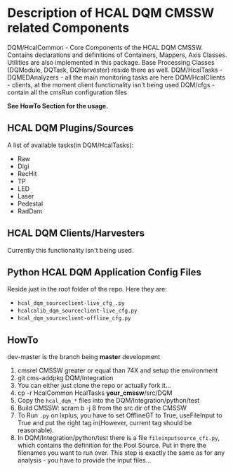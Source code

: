 # Description of HCAL DQM CMSSW related Components
DQM/HcalCommon - Core Components of the HCAL DQM CMSSW. Contains declarations and definitions of Containers, Mappers, Axis Classes. Utilities are also implemented in this package. Base Processing Classes (DQModule, DQTask, DQHarvester) reside there as well.
DQM/HcalTasks - DQMEDAnalyzers - all the main monitoring tasks are here
DQM/HcalClients - clients, at the moment client functionality isn't being used
DQM/cfgs - contain all the cmsRun configuration files

**See HowTo Section for the usage.**

## HCAL DQM Plugins/Sources
A list of available tasks(in DQM/HcalTasks):
* Raw
* Digi
* RecHit
* TP
* LED
* Laser
* Pedestal
* RadDam

## HCAL DQM Clients/Harvesters
Currently this functionality isn't being used.

## Python HCAL DQM Application Config Files
Reside just in the root folder of the repo. Here they are:
* `hcal_dqm_sourceclient-live_cfg_.py`
* `hcalcalib_dqm_sourceclient-live_cfg.py`
* `hcal_dqm_sourceclient-offline_cfg.py`

## HowTo
dev-master is the branch being **master** development

1. cmsrel CMSSW greater or equal than 74X and setup the environment
2. git cms-addpkg DQM/Integration
3. You can either just clone the repo or actually fork it...
4. cp -r HcalCommon HcalTasks **your_cmssw**/src/DQM
5. Copy the `hcal_dqm_*` files into the DQM/Integration/python/test
6. Build CMSSW: scram b -j 8 from the src dir of the CMSSW
7. To Run `.py` on lxplus, you have to set OfflineGT to True,
useFileInput to True and put the right tag in(However, current tag should be reasonable).
8. In DQM/Integration/python/test there is a file `fileinputsource_cfi.py`, which 
contains the definition for the Pool Source. Put in there the filenames you want to run over. This step is exactly the same as for any analysis - you have to 
provide the input files...





